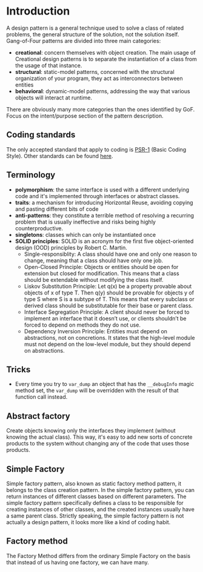 # Introduction

A design pattern is a general technique used to solve a class of related problems, the general
structure of the solution, not the solution itself.  
Gang-of-Four patterns are divided into three main categories:
* **creational**: concern themselves with object creation. The main usage of Creational design patterns is to separate
the instantiation of a class from the usage of that instance.
* **structural**: static-model patterns, concerned with the structural organization of your program, they act as 
interconnectors between entities
* **behavioral**: dynamic-model patterns, addressing the way that various objects will interact at runtime.

There are obviously many more categories than the ones identified by GoF. Focus on the intent/purpose section of the 
pattern description.

## Coding standards

The only accepted standard that apply to coding is [PSR-1](https://www.php-fig.org/psr/psr-1) (Basic Coding Style). 
Other standards can be found [here](https://www.php-fig.org/psr/).

## Terminology

* **polymorphism**: the same interface is used with a different underlying code and it's implemented through interfaces or
abstract classes.
* **traits**: a mechanism for introducing Horizontal Reuse, avoiding copying and pasting different bits of code
* **anti-patterns**: they constitute a terrible method of resolving a recurring problem that is usually
ineffective and risks being highly counterproductive.
* **singletons**: classes which can only be instantiated once
* **SOLID principles**: SOLID is an acronym for the first five object-oriented design (OOD) principles by Robert C. 
Martin. 
    * Single-responsiblity: A class should have one and only one reason to change, meaning that a class should have 
  only one job.
    * Open-Closed Principle: Objects or entities should be open for extension but closed for modification. This means 
  that a class should be extendable without modifying the class itself.
    * Liskov Substitution Principle: Let q(x) be a property provable about objects of x of type T. Then q(y) should be 
  provable for objects y of type S where S is a subtype of T. This means that every subclass or derived class should 
  be substitutable for their base or parent class.
    * Interface Segregation Principle: A client should never be forced to implement an interface that it doesn’t use, 
  or clients shouldn’t be forced to depend on methods they do not use.
    * Dependency Inversion Principle: Entities must depend on abstractions, not on concretions. It states that the 
  high-level module must not depend on the low-level module, but they should depend on abstractions.




## Tricks

* Every time you try to `var_dump` an object that has the `__debugInfo` magic method set, the `var_dump` will be 
overridden with the result of that function call instead.

## Abstract factory

Create objects knowing only the interfaces they implement (without knowing the actual class). This way, it's
easy to add new sorts of concrete products to the system without changing any of the code that uses those products.

## Simple Factory
Simple factory pattern, also known as static factory method pattern, it belongs to the class 
creation pattern. In the simple factory pattern, you can return instances of different 
classes based on different parameters. The simple factory pattern specifically defines a 
class to be responsible for creating instances of other classes, and the created instances 
usually have a same parent class.
Strictly speaking, the simple factory pattern is not actually a design pattern, it looks 
more like a kind of coding habit.

## Factory method
The Factory Method differs from the ordinary Simple Factory on the basis that instead of us
having one factory, we can have many.